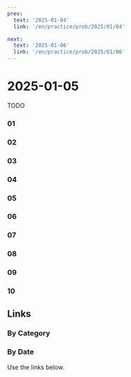 ```yaml
---
prev:
  text: '2025-01-04'
  link: '/en/practice/prob/2025/01/04'

next:
  text: '2025-01-06'
  link: '/en/practice/prob/2025/01/06'
---
```


# 2025-01-05

TODO

### 01

### 02

### 03

### 04

### 05

### 06

### 07

### 08

### 09

### 10

## Links

[<Badge type="tip" text="Check Solution"/>](/en/learning/prob/2025/01/05)

### By Category

[<Badge type="tip" text="<--"/>](/en/practice/prob/2025/01/01)
[<Badge type="tip" text="Calendar"/>](/en/practice/calendar/2025/01)
[<Badge type="info" text="-->"/>](/en/practice/prob/2025/01/05#links)

### By Date

Use the links below.
